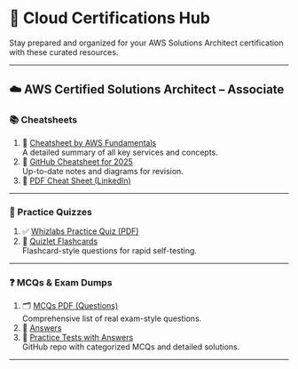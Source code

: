 # 🌱 Cloud Certifications Hub

Stay prepared and organized for your AWS Solutions Architect certification with these curated resources.

---

## ☁️ **AWS Certified Solutions Architect – Associate**

### 📚 Cheatsheets
1. 📘 [Cheatsheet by AWS Fundamentals](https://awsfundamentals.com/blog/solutions-architect-associate-exam-cheat-sheet)  
   A detailed summary of all key services and concepts.
2. 📝 [GitHub Cheatsheet for 2025](https://github.com/sv222/AWS-Solutions-Architect-Associate-Exam-2025)  
   Up-to-date notes and diagrams for revision.
3. 📄 [PDF Cheat Sheet (LinkedIn)](https://media.licdn.com/dms/document/media/v2/D4D1FAQEG38GDMFxpKw/feedshare-document-pdf-analyzed/B4DZTr6.bfHwAY-/0/1739124900921?e=1750896000&v=beta&t=iKiTdgYiWcJU2Vt4unQUKULqzE4Udrn3yOwQzyMdRjY)

---

### 🧠 Practice Quizzes
1. ✅ [Whizlabs Practice Quiz (PDF)](https://media.licdn.com/dms/document/media/v2/D4D1FAQEG38GDMFxpKw/feedshare-document-pdf-analyzed/B4DZTr6.bfHwAY-/0/1739124900921?e=1750896000&v=beta&t=iKiTdgYiWcJU2Vt4unQUKULqzE4Udrn3yOwQzyMdRjY)  
2. 🧩 [Quizlet Flashcards](https://quizlet.com/123620854/aws-solutions-architect-associate-test-questions-flash-cards/)  
   Flashcard-style questions for rapid self-testing.

---

### ❓ MCQs & Exam Dumps
1. 🗂️ [MCQs PDF (Questions)](https://github.com/Iamrushabhshahh/AWS-Certified-Solutions-Architect-Associate-SAA-C03-Exam-Dump-With-Solution/blob/main/AWS%20Certified%20Solutions%20Architect%20Associate%20SAA-C03.pdf)  
   Comprehensive list of real exam-style questions.
2. 📜 [Answers](https://github.com/Iamrushabhshahh/AWS-Certified-Solutions-Architect-Associate-SAA-C03-Exam-Dump-With-Solution/blob/main/AWS%20SAA-03%20Solution.txt)  
3. 📘 [Practice Tests with Answers](https://github.com/Ditectrev/AWS-Certified-Solutions-Architect-Associate-SAA-C03-Practice-Tests-Exams-Questions-Answers?tab=readme-ov-file#which-set-of-amazon-s3-features-helps-to-prevent-and-recover-from-accidental-data-loss)  
   GitHub repo with categorized MCQs and detailed solutions.

---
